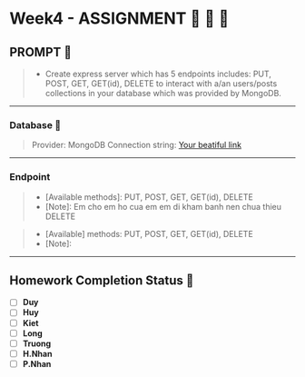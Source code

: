 
# Week4 - ASSIGNMENT :100: :100: :100:

## PROMPT :speech_balloon:
 > - Create express server which has 5 endpoints includes: PUT, POST, GET, GET(id), DELETE to interact with a/an users/posts collections in your database which was provided by MongoDB.
---
### Database :page_facing_up:
 > Provider: MongoDB
 > Connection string: [Your beatiful link](your-connection-stringhere)
---
### Endpoint
 > [Endpoint]: /users  
 > - [Available methods]: PUT, POST, GET, GET(id), DELETE
 > - [Note]: Em cho em ho cua em em di kham banh nen chua thieu DELETE

 > [Endpoint]: /posts
 > - [Available] methods: PUT, POST, GET, GET(id), DELETE
 > - [Note]:
---
## Homework Completion Status :bicyclist:

- [ ] **Duy**
- [ ] **Huy**
- [ ] **Kiet**
- [ ] **Long**
- [ ] **Truong**
- [ ] **H.Nhan**
- [ ] **P.Nhan**
